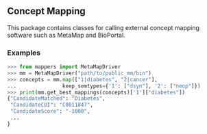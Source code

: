 ## Concept Mapping

This package contains classes for calling external concept mapping software such as MetaMap and BioPortal.

### Examples

```python
>>> from mappers import MetaMapDriver
>>> mm = MetaMapDriver("path/to/public_mm/bin")
>>> concepts = mm.map(["1|diabetes", "2|cancer"],
...  		      keep_semtypes={'1': ["dsyn"], '2': ["neop"]})
>>> print(mm.get_best_mappings(concepts)['1']["diabetes"])
{"CandidateMatched": "Diabetes",
 "CandidateCUI": "C0011847",
 "CandidateScore": "-1000",
 ...
}
```
